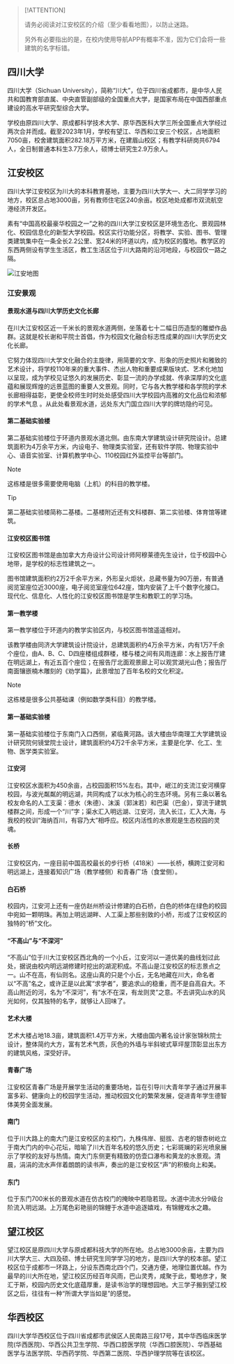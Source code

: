> [!ATTENTION]
>
> 请务必阅读对江安校区的介绍（至少看看地图），以防止迷路。
>
> 另外有必要指出的是，在校内使用导航APP有概率不准，因为它们会将一些建筑的名字标错。

## 四川大学

四川大学（Sichuan University），简称“川大”，位于四川省成都市，是中华人民共和国教育部直属、中央直管副部级的全国重点大学，是国家布局在中国西部重点建设的高水平研究型综合大学。

学校由原四川大学、原成都科学技术大学、原华西医科大学三所全国重点大学经过两次合并而成。截至2023年1月，学校有望江、华西和江安三个校区，占地面积7050亩，校舍建筑面积282.18万平方米，在建眉山校区；有教学科研岗共6794人，全日制普通本科生3.7万余人，硕博士研究生2.9万余人。

## 江安校区

四川大学江安校区为川大的本科教育基地，主要为四川大学大一、大二同学学习的地方，校区总占地3000亩，另有教师住宅区240余亩。校区地处成都市双流航空港经济开发区。

素有“中国高校最豪华校园之一”之称的四川大学江安校区是环境生态化、景观园林化、校园信息化的新型大学校园。校区实行功能分区，将教学、实验、图书、管理类建筑集中在一条全长2.2公里、宽24米的环道以内，成为校区的腹地。教学区的东西两侧设有学生生活区，教工生活区位于川大路南的沿河地段，与校园仅一路之隔。

![江安地图](https://s1.ax1x.com/2023/07/24/pCOJPmT.jpg)

### 江安景观

#### 景观水道与四川大学历史文化长廊

在川大江安校区近一千米长的景观水道两侧，坐落着七十二幅日历造型的雕塑作品群。这就是校长谢和平院士首倡，作为校园文化融合标志性成果的四川大学历史文化长廊。

它努力体现四川大学文化融合的主旋律，用简要的文字、形象的历史照片和雅致的艺术设计，将学校110年来的重大事件、杰出人物和重要成果版块式、艺术化地加以呈现，成为学校见证悠久的发展历史、彰显一流的办学成就、传承深厚的文化底蕴和展现辉煌的远景蓝图的重要人文景观。同时，它与各大教学楼和各学院的学术长廊相得益彰，更使全校师生时时处处感受四川大学校园内高雅的文化品位和浓郁的学术气息 。从此处看景观水道，远处东大门国立四川大学的牌坊隐约可见。

#### 第二基础实验楼

第二基础实验楼位于环道内景观水道北侧。由东南大学建筑设计研究院设计。总建筑面积为4万余平方米，内设电子、物理类实验室，还有软件学院、物理实验中心、语音实验室、计算机教学中心、110校园红外监控平台等部门。

> [!NOTE]
>
> 这栋楼是很多需要使用电脑（上机）的科目的教学楼。

> [!TIP]
>
> 第二基础实验楼简称二基楼。二基楼附近还有文科楼群、第二实验楼、体育馆等建筑。

#### 江安校区图书馆

江安校区图书馆是由加拿大方舟设计公司设计师阿穆莱德先生设计，位于校园中心地带，是学校的标志性建筑之一。

图书馆建筑面积约2万2千余平方米，外形呈火炬状，总藏书量为90万册，有普通阅览室座位近3000座，电子阅览室座位642座，馆内安装了上千个数字化接口。现代化、信息化、人性化的江安校区图书馆是学生和教职工的学习场。

#### 第一教学楼

第一教学楼位于环道内的教学实验区内，与校区图书馆遥遥相对。

该教学楼由同济大学建筑设计院设计，总建筑面积约4万余平方米，内有1万7千余个座位，由A、B、C、D四座楼组成群楼，楼与楼之间有风雨连廊：水上报告厅建在明远湖上，有近五百个座位；在报告厅北面观景廊上可以观赏湖光山色；报告厅南面镶嵌楠木雕刻的《劝学篇》，此景增加了百年名校的文化积淀。

> [!NOTE]
>
> 这栋楼是很多公共基础课（例如数学类科目）的教学楼。

#### 第一基础实验楼

第一基础实验楼位于东南门入口西侧，紧临黄河路。该大楼由华南理工大学建筑设计研究院何镜堂院士设计，建筑面积约4万2千余平方米，主要是化学、化工、生物、医学类实验室。

#### 江安河

江安校区水面积为450余亩，占校园面积15%左右。其中，岷江的支流江安河横穿校园，与波光粼粼的明远湖，共同构成了以水为核心的生态环境。另有三条以著名校友命名的人工支渠：德水（朱德）、沫溪（郭沫若）和巴渠（巴金），穿流于建筑楼群之间，形成一个“川”字；渠水汇入明远湖、江安河，流入长江，汇入大海，与我校的校训“海纳百川，有容乃大”相呼应。校区内活性的水景观是生态校园的灵魂。

#### 长桥

江安校区内，一座目前中国高校最长的步行桥（418米）——长桥，横跨江安河和明远湖上，连接着知识广场（教学楼侧）和青春广场（食堂侧）。

#### 白石桥

校园内，江安河上还有一座仿赵州桥设计修建的白石桥，白色的桥体在绿色的校园中宛如一颗明珠。再加上明远湖畔、人工渠上那些别致的小桥，形成了江安校区的独特的“桥”文化。

#### “不高山”与“不深河”

“不高山”位于川大江安校区西北角的一个小丘，江安河以一道优美的曲线划过此处，据说由校内明远湖修建时挖出的湖泥积成。不高山是江安校区的标志景点之一。山不在高，有仙则名。这座山真的只是个小丘，无名地藏在川大，命名者以“不高”名之，或许正是以此寓“求学者”，要追求山的稳重，而不是自高自大。不高山附近的河，名为“不深河”，有“水不在深，有龙则灵”之意。不去讲究山水的风光如何，仅其独特的名字，就够让人回味了。

#### 艺术大楼

艺术大楼占地18.3亩，建筑面积1.4万平方米，大楼由国内著名设计家张锦秋院士设计，整体简约大方，富有艺术气质，灰色的外墙与半斜坡式草坪屋顶彰显出东方的建筑风格，深受好评。

#### 青春广场

江安校区青春广场是开展学生活动的重要场地，旨在引导川大青年学子通过开展丰富多彩、健康向上的校园学生活动，推动校园文化的繁荣发展，促进青年学生德智体美劳全面发展。

#### 南门

位于川大路上的南大门是江安校区的主校门，九株伟岸、挺拔、古老的银杏树屹立于南大门内的中心花坛，暗喻了川大百年名校的悠久历史；七彩斑斓的彩光喷泉展示了学校的友好与热情。南大门东侧更有精致的仿壶口瀑布和黄龙的水景观。清晨，涓涓的流水声伴着朗朗的读书声，奏出的是江安校区“声”的积极向上和美。

#### 东门

位于东门700米长的景观水道在仿古校门的掩映中若隐若现。水道中流水分9级台阶流入明远湖。上万尾色彩艳丽的锦鲤于水道中追逐嬉戏，有锦鲤戏水之趣。

## 望江校区

望江校区是原四川大学与原成都科技大学的所在地。总占地3000余亩，主要为四川大学大三、大四及硕、博士研究生同学学习的地方，是四川大学的校本部。望江校区位于成都市一环路上，分设东西南北四个门，交通方便，地理位置优越。作为最早的川大所在地，望江校区历经百年风雨，巴山灵秀，咸聚于此，蜀地彦才，聚汇于斯，校园内历史文化底蕴厚重，是读书治学的理想园地。大三学子搬到望江校区之后，往往有一种“所谓大学当如是”的感觉。

## 华西校区

四川大学华西校区位于四川省成都市武侯区人民南路三段17号，其中华西临床医学院(华西医院)、华西公共卫生学院、华西口腔医学院（华西口腔医院）、华西基础医学与法医学院、华西药学院、华西第二医院、华西护理学院等在该校区。